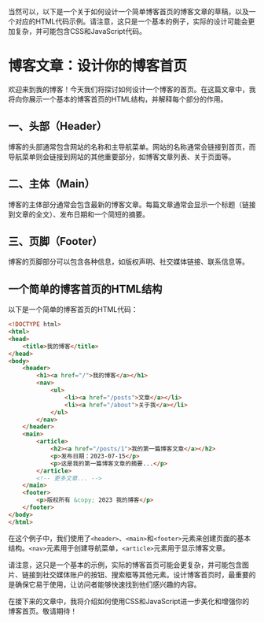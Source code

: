 当然可以，以下是一个关于如何设计一个简单博客首页的博客文章的草稿，以及一个对应的HTML代码示例。请注意，这只是一个基本的例子，实际的设计可能会更加复杂，并可能包含CSS和JavaScript代码。

# 博客文章：设计你的博客首页

欢迎来到我的博客！今天我们将探讨如何设计一个博客的首页。在这篇文章中，我将向你展示一个基本的博客首页的HTML结构，并解释每个部分的作用。

## 一、头部（Header）

博客的头部通常包含网站的名称和主导航菜单。网站的名称通常会链接到首页，而导航菜单则会链接到网站的其他重要部分，如博客文章列表、关于页面等。

## 二、主体（Main）

博客的主体部分通常会包含最新的博客文章。每篇文章通常会显示一个标题（链接到文章的全文）、发布日期和一个简短的摘要。

## 三、页脚（Footer）

博客的页脚部分可以包含各种信息，如版权声明、社交媒体链接、联系信息等。

## 一个简单的博客首页的HTML结构

以下是一个简单的博客首页的HTML代码：

```html
<!DOCTYPE html>
<html>
<head>
    <title>我的博客</title>
</head>
<body>
    <header>
        <h1><a href="/">我的博客</a></h1>
        <nav>
            <ul>
                <li><a href="/posts">文章</a></li>
                <li><a href="/about">关于我</a></li>
            </ul>
        </nav>
    </header>
    <main>
        <article>
            <h2><a href="/posts/1">我的第一篇博客文章</a></h2>
            <p>发布日期：2023-07-15</p>
            <p>这是我的第一篇博客文章的摘要...</p>
        </article>
        <!-- 更多文章... -->
    </main>
    <footer>
        <p>版权所有 &copy; 2023 我的博客</p>
    </footer>
</body>
</html>
```

在这个例子中，我们使用了`<header>`、`<main>`和`<footer>`元素来创建页面的基本结构。`<nav>`元素用于创建导航菜单，`<article>`元素用于显示博客文章。

请注意，这只是一个基本的示例，实际的博客首页可能会更复杂，并可能包含图片、链接到社交媒体账户的按钮、搜索框等其他元素。设计博客首页时，最重要的是确保它易于使用，让访问者能够快速找到他们感兴趣的内容。

在接下来的文章中，我将介绍如何使用CSS和JavaScript进一步美化和增强你的博客首页。敬请期待！

